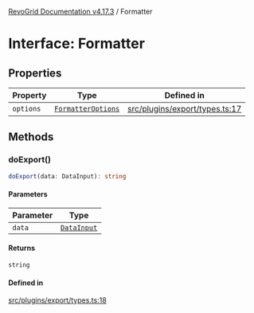 [RevoGrid Documentation v4.17.3](README.md) / Formatter

# Interface: Formatter

## Properties

| Property | Type | Defined in |
| ------ | ------ | ------ |
| `options` | [`FormatterOptions`](Interface.FormatterOptions.md) | [src/plugins/export/types.ts:17](https://github.com/revolist/revogrid/blob/3aa06b5b2b2375c31a2a8275a0aefcbc04de60c5/src/plugins/export/types.ts#L17) |

## Methods

### doExport()

```ts
doExport(data: DataInput): string
```

#### Parameters

| Parameter | Type |
| ------ | ------ |
| `data` | [`DataInput`](TypeAlias.DataInput.md) |

#### Returns

`string`

#### Defined in

[src/plugins/export/types.ts:18](https://github.com/revolist/revogrid/blob/3aa06b5b2b2375c31a2a8275a0aefcbc04de60c5/src/plugins/export/types.ts#L18)
